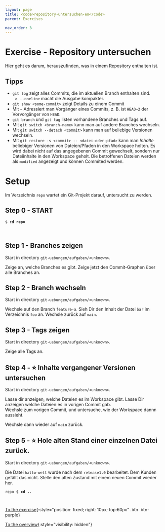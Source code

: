 ```yaml
---
layout: page
title: <code>repository-untersuchen-en</code>
parent: Exercises

nav_order: 3
---
```

# Exercise - Repository untersuchen

Hier geht es darum, herauszufinden, was in einem Repository enthalten ist.

## Tipps

* `git log` zeigt alles Commits, die im aktuellen Branch enthalten sind.
  - `--oneline` macht die Ausgabe kompakter.
* `git show <some-commit>` zeigt Details zu einem Commit
* Mit `~` Adressiert man Vorgänger eines Commits, 
  z. B. ist `HEAD~2` der Vorvorgänger von `HEAD`.
* `git branch` und `git tag` listen vorhandene Branches und Tags auf.
* Mit `git switch <branch-name>` kann man auf andere Branches wechseln.
* Mit `git switch --detach <commit>` kann man auf beliebige Versionen wechseln.
* Mit `git restore -s <commit> -- <datei-oder-pfad>` kann man *Inhalte* beliebiger Versionen 
  von Dateien/Pfaden in den Workspace holten. Es wird dabei nicht auf das angegebenen Commit
  gewechselt, sondern nur Dateiinhalte in den Workspace geholt. Die betroffenen Dateien 
  werden als `modified` angezeigt und können Commited werden.
   
# Setup

Im Verzeichnis `repo` wartet ein Git-Projekt darauf,
untersucht zu werden. 


<h2>Step 0 - START <!-- UEB/Repository untersuchen/0 --></h2>


<pre><code>$ <b>cd repo</b><br><br><br></code></pre>


<h2>Step 1 - Branches zeigen <!-- UEB/Repository untersuchen/1 --></h2>

Start in directory `git-uebungen/aufgaben/<unknown>`.

Zeige an, welche Branches es gibt.
Zeige jetzt den Commit-Graphen über alle Branches an.

<h2>Step 2 - Branch wechseln <!-- UEB/Repository untersuchen/2 --></h2>

Start in directory `git-uebungen/aufgaben/<unknown>`.

Wechsle auf den Branch `feature-a`.
Sieh Dir den Inhalt der Datei `bar` im Verzeichnis `foo` an.
Wechsle zurück auf `main`.

<h2>Step 3 - Tags zeigen <!-- UEB/Repository untersuchen/3 --></h2>

Start in directory `git-uebungen/aufgaben/<unknown>`.

Zeige alle Tags an.

<h2>Step 4 - ⭐ Inhalte vergangener Versionen untersuchen <!-- UEB/Repository untersuchen/4 --></h2>

Start in directory `git-uebungen/aufgaben/<unknown>`.

Lasse dir anzeigen, welche Dateien es im Workspace gibt.
Lasse Dir anzeigen welche Dateien es in vorigen Commit gab.            
Wechsle zum vorigen Commit, und untersuche, wie der Workspace dannn aussieht.

Wechsle dann wieder auf `main` zurück.

<h2>Step 5 - ⭐ Hole alten Stand einer einzelnen Datei zurück. <!-- UEB/Repository untersuchen/5 --></h2>

Start in directory `git-uebungen/aufgaben/<unknown>`.

Die Datei `hallo-welt` wurde nach dem `release1.0` bearbeitet.
Dem Kunden gefällt das nicht. Stelle den alten Zustand mit
einem neuen Commit wieder her. 


<pre><code>repo $ <b>cd ..</b><br><br><br></code></pre>


[To the exercise](loesung-repository-untersuchen-en.html){:style="position: fixed; right: 10px; top:60px" .btn .btn-purple}

[To the overview](../../ueberblick-en.html){:style="visibility: hidden"}

